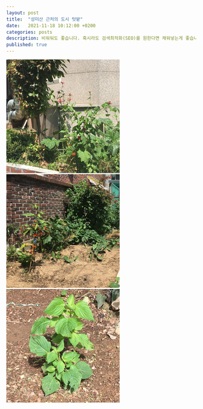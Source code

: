 ```yaml
---
layout: post
title:  "성미산 근처의 도시 텃밭"
date:   2021-11-18 10:12:00 +0200
categories: posts
description: 비워둬도 좋습니다. 혹시라도 검색최적화(SEO)를 원한다면 채워넣는게 좋습니다.
published: true
---
```


![garden](/asset/images/garden1.png) 
![garden](/asset/images/garden2.png) 
![garden](/asset/images/garden3.png) 
